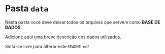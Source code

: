 # Pasta `data`

Nesta pasta você deve deixar todos os arquivos que servem como **BASE DE DADOS**.

Adicione aqui uma breve descrição dos dados utilizados.

Sinta-se livre para alterar este `README.md`!